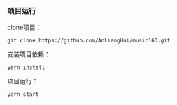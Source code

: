 ### 项目运行

clone项目：

```
git clone https://github.com/AnLiangHui/music163.git
```

安装项目依赖：

```
yarn install
```

项目运行：

```
yarn start  
```
